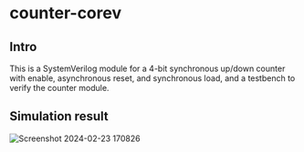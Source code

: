 # counter-corev

## Intro

This is a SystemVerilog module for a 4-bit synchronous up/down counter with enable, asynchronous reset, and synchronous load, and a testbench to verify the counter module.

## Simulation result

![Screenshot 2024-02-23 170826](https://github.com/noobyco/counter-corev/assets/59837486/1f7438b2-7bde-4bc2-b0d8-a63f573912ab)

